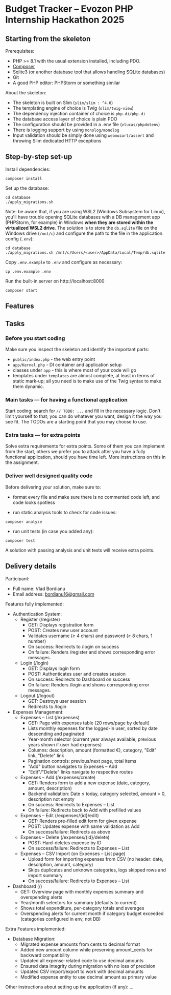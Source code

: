 # Budget Tracker – Evozon PHP Internship Hackathon 2025

## Starting from the skeleton

Prerequisites:

- PHP >= 8.1 with the usual extension installed, including PDO.
- [Composer](https://getcomposer.org/download)
- Sqlite3 (or another database tool that allows handling SQLite databases)
- Git
- A good PHP editor: PHPStorm or something similar

About the skeleton:

- The skeleton is built on Slim (`slim/slim : ^4.0`)
- The templating engine of choice is Twig (`slim/twig-view`)
- The dependency injection container of choice is `php-di/php-di`
- The database access layer of choice is plain PDO
- The configuration should be provided in a .env file (`vlucas/phpdotenv`)
- There is logging support by using `monolog/monolog`
- Input validation should be simply done using `webmozart/assert` and throwing Slim dedicated HTTP exceptions

## Step-by-step set-up

Install dependencies:

```
composer install
```

Set up the database:

```
cd database
./apply_migrations.sh
```

Note: be aware that, if you are using WSL2 (Windows Subsystem for Linux), you'll have trouble opening SQLite databases
with a DB management app (PHPStorm, for example) in Windows **when they are stored within the virtualized WSL2 drive**.
The solution is to store the `db.sqlite` file on the Windows drive (`/mnt/c`) and configure the path to the file in the
application config (`.env`):

```
cd database
./apply_migrations.sh /mnt/c/Users/<user>/AppData/Local/Temp/db.sqlite
```

Copy `.env.example` to `.env` and configure as necessary:

```
cp .env.example .env
```

Run the built-in server on http://localhost:8000

```
composer start
```

## Features

## Tasks

### Before you start coding

Make sure you inspect the skeleton and identify the important parts:

- `public/index.php` - the web entry point
- `app/Kernel.php` - DI container and application setup
- classes under `app` - this is where most of your code will go
- templates under `templates` are almost complete, at least in terms of static mark-up; all you need is to make use of
  the Twig syntax to make them dynamic.

### Main tasks — for having a functional application

Start coding: search for `// TODO: ...` and fill in the necessary logic. Don't limit yourself to that; you can do
whatever you want, design it the way you see fit. The TODOs are a starting point that you may choose to use.

### Extra tasks — for extra points

Solve extra requirements for extra points. Some of them you can implement from the start, others we prefer you to attack
after you have a fully functional application, should you have time left. More instructions on this in the assignment.

### Deliver well designed quality code

Before delivering your solution, make sure to:

- format every file and make sure there is no commented code left, and code looks spotless

- run static analysis tools to check for code issues:

```
composer analyze
```

- run unit tests (in case you added any):

```
composer test
```

A solution with passing analysis and unit tests will receive extra points.

## Delivery details

Participant:
- Full name: Vlad Bordianu
- Email address: bordianu16@gmail.com

Features fully implemented:
- Authentication System:
  - Register (/register)
    - GET: Displays registration form
    - POST: Creates new user account
    - Validates username (≥ 4 chars) and password (≥ 8 chars, 1 number)
    - On success: Redirects to /login on success
    - On failure: Renders /register and shows corresponding error messages.
  - Login (/login)
    - GET: Displays login form
    - POST: Authenticates user and creates session
    - On success: Redirects to Dashboard on success
    - On failure: Renders /login and shows corresponding error messages.
  - Logout (/logout)
    - GET: Destroys user session
    - Redirects to /login
- Expenses Management:
  - Expenses – List (/expenses)
    - GET: Page with expenses table (20 rows/page by default)
    - Lists monthly expenses for the logged-in user, sorted by date descending and paginated
    - Year-month selector (current year always available, previous years shown if user had expenses)
    - Columns: description, amount (formatted €), category, "Edit" link, "Delete" link
    - Pagination controls: previous/next page, total items
    - "Add" button navigates to Expenses – Add
    - "Edit"/"Delete" links navigate to respective routes
  - Expenses – Add (/expenses/create)
    - GET: Renders form to add a new expense (date, category, amount, description)
    - Backend validation: Date ≤ today, category selected, amount > 0, description not empty
    - On success: Redirects to Expenses – List
    - On failure: Redirects back to Add with prefilled values
  - Expenses – Edit (/expenses/{id}/edit)
    - GET: Renders pre-filled edit form for given expense
    - POST: Updates expense with same validation as Add
    - On success/failure: Redirects as above
  - Expenses – Delete (/expenses/{id}/delete)
    - POST: Hard-deletes expense by ID
    - On success/failure: Redirects to Expenses – List
  - Expenses – CSV Import (on Expenses – List page)
    - Upload form for importing expenses from CSV (no header: date, description, amount, category)
    - Skips duplicates and unknown categories, logs skipped rows and import summary
    - On success/failure: Redirects to Expenses – List
- Dashboard (/)
  - GET: Overview page with monthly expenses summary and overspending alerts
  - Year/month selectors for summary (defaults to current)
  - Shows total expenditure, per-category totals and averages
  - Overspending alerts for current month if category budget exceeded (categories configured in env, not DB)

Extra Features  implemented:
- Database Migration:
  - Migrated expense amounts from cents to decimal format
  - Added new amount column while preserving amount_cents for backward compatibility
  - Updated all expense-related code to use decimal amounts
  - Ensured data integrity during migration with no loss of precision
  - Updated CSV import/export to work with decimal amounts
  - Modified expense entity to use decimal amount as primary value

Other instructions about setting up the application (if any): ...
